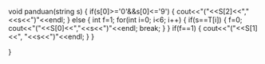 
void panduan(string s)
{
    if(s[0]>='0'&&s[0]<='9')
    {
        cout<<"("<<S[2]<<","<<s<<")"<<endl;
    }
    else
    {
        int f=1;
        for(int i=0; i<6; i++)
        {
            if(s==T[i])
            {
                f=0;
                cout<<"("<<S[0]<<","<<s<<")"<<endl;
                break;
            }
        }
        if(f==1)
        {
            cout<<"("<<S[1]<<", "<<s<<")"<<endl;
        }
    }

}
